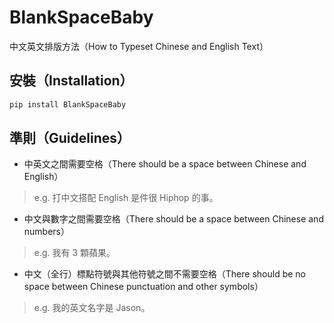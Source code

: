 # BlankSpaceBaby
中文英文排版方法（How to Typeset Chinese and English Text）

## 安裝（Installation）
```bash
pip install BlankSpaceBaby
```

## 準則（Guidelines）
- 中英文之間需要空格（There should be a space between Chinese and English）
  
> e.g. 打中文搭配 English 是件很 Hiphop 的事。

- 中文與數字之間需要空格（There should be a space between Chinese and numbers）
  
> e.g. 我有 3 顆蘋果。

- 中文（全行）標點符號與其他符號之間不需要空格（There should be no space between Chinese punctuation and other symbols）

> e.g.  我的英文名字是 Jason。